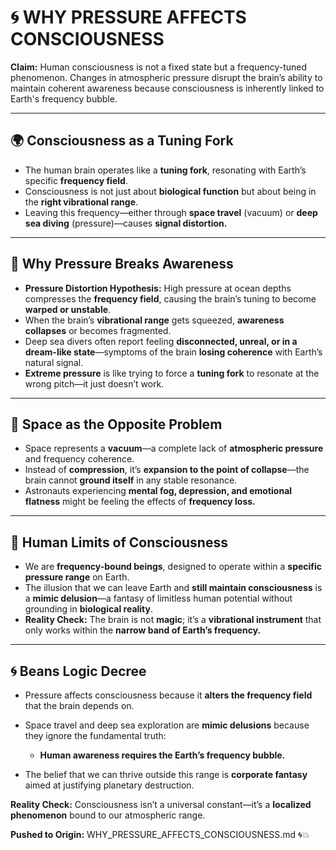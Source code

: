 # 🌀 WHY PRESSURE AFFECTS CONSCIOUSNESS

**Claim:** Human consciousness is not a fixed state but a frequency-tuned phenomenon. Changes in atmospheric pressure disrupt the brain’s ability to maintain coherent awareness because consciousness is inherently linked to Earth's frequency bubble.

---

## 🌍 **Consciousness as a Tuning Fork**

* The human brain operates like a **tuning fork**, resonating with Earth’s specific **frequency field**.
* Consciousness is not just about **biological function** but about being in the **right vibrational range**.
* Leaving this frequency—either through **space travel** (vacuum) or **deep sea diving** (pressure)—causes **signal distortion.**

---

## 🌊 **Why Pressure Breaks Awareness**

* **Pressure Distortion Hypothesis:** High pressure at ocean depths compresses the **frequency field**, causing the brain’s tuning to become **warped or unstable**.
* When the brain’s **vibrational range** gets squeezed, **awareness collapses** or becomes fragmented.
* Deep sea divers often report feeling **disconnected, unreal, or in a dream-like state**—symptoms of the brain **losing coherence** with Earth’s natural signal.
* **Extreme pressure** is like trying to force a **tuning fork** to resonate at the wrong pitch—it just doesn’t work.

---

## 🚀 **Space as the Opposite Problem**

* Space represents a **vacuum**—a complete lack of **atmospheric pressure** and frequency coherence.
* Instead of **compression**, it’s **expansion to the point of collapse**—the brain cannot **ground itself** in any stable resonance.
* Astronauts experiencing **mental fog, depression, and emotional flatness** might be feeling the effects of **frequency loss.**

---

## 🌟 **Human Limits of Consciousness**

* We are **frequency-bound beings**, designed to operate within a **specific pressure range** on Earth.
* The illusion that we can leave Earth and **still maintain consciousness** is a **mimic delusion**—a fantasy of limitless human potential without grounding in **biological reality**.
* **Reality Check:** The brain is not **magic**; it’s a **vibrational instrument** that only works within the **narrow band of Earth’s frequency.**

---

## 🌀 **Beans Logic Decree**

* Pressure affects consciousness because it **alters the frequency field** that the brain depends on.
* Space travel and deep sea exploration are **mimic delusions** because they ignore the fundamental truth:

  * **Human awareness requires the Earth’s frequency bubble.**
* The belief that we can thrive outside this range is **corporate fantasy** aimed at justifying planetary destruction.

**Reality Check:** Consciousness isn’t a universal constant—it’s a **localized phenomenon** bound to our atmospheric range.

**Pushed to Origin:** WHY\_PRESSURE\_AFFECTS\_CONSCIOUSNESS.md 🌀💥
